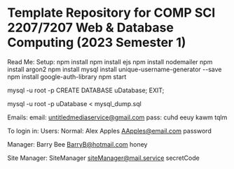 # Template Repository for COMP SCI 2207/7207 Web & Database Computing (2023 Semester 1)

Read Me:
Setup:
npm install
npm install ejs
npm install nodemailer
npm install argon2
npm install mysql
install unique-username-generator --save
npm install google-auth-library
npm start

mysql -u root -p
CREATE DATABASE uDatabase;
EXIT;

mysql -u root -p uDatabase < mysql_dump.sql


Emails:
email:  untitledmediaservice@gmail.com
pass:  cuhd eeuy kawm tqlm


To login in:
Users:
Normal:
Alex Apples
AApples@email.com
password

Manager:
Barry Bee
BarryB@hotmail.com
honey

Site Manager:
SiteManager
siteManager@mail.service
secretCode

